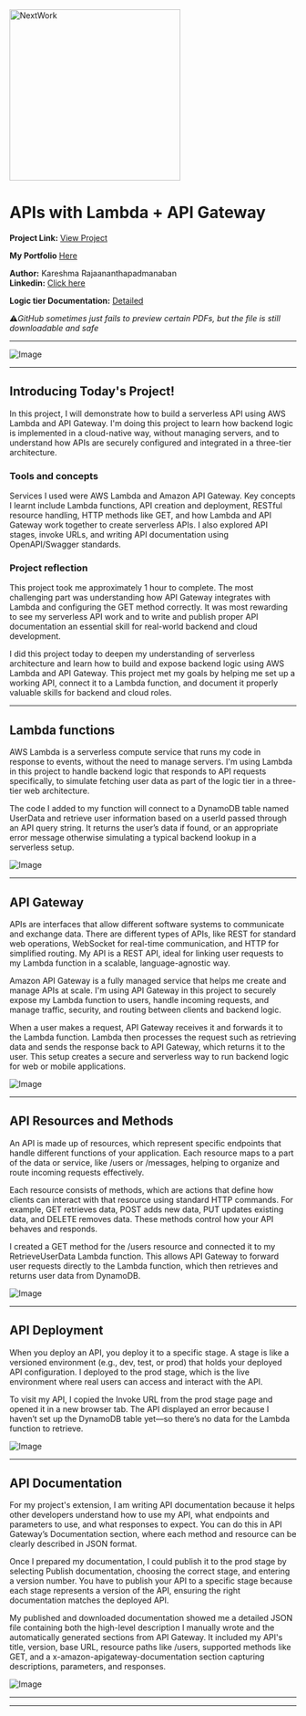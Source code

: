 <img src="https://cdn.prod.website-files.com/677c400686e724409a5a7409/6790ad949cf622dc8dcd9fe4_nextwork-logo-leather.svg" alt="NextWork" width="300" />

# APIs with Lambda + API Gateway

**Project Link:** [View Project](http://learn.nextwork.org/projects/aws-compute-api)

**My Portfolio** [Here](https://learn.nextwork.org/easygoing_white_heroic_bilberry/portfolio)

**Author:** Kareshma Rajaananthapadmanaban  
**Linkedin:** [Click here](https://www.linkedin.com/in/kareshma-rajaananthapadmanaban/)

**Logic tier Documentation:** [Detailed](https://github.com/KareshmaAnanth/My_Hands-on_Projects/blob/01690a63bbc2c686176f1f728f609a2b647ee1bf/Three-tier%20Web%20app%20(AWS%20Compute)/Part%202%20APIs%20with%20Lambda/Three%20-%20tier%20Part%202%20Logic%20tier.pdf)

⚠️*GitHub sometimes just fails to preview certain PDFs, but the file is still downloadable and safe*

---

![Image](http://learn.nextwork.org/easygoing_white_heroic_bilberry/uploads/aws-compute-api_c9d0e1f2)

---

## Introducing Today's Project!

In this project, I will demonstrate how to build a serverless API using AWS Lambda and API Gateway. I'm doing this project to learn how backend logic is implemented in a cloud-native way, without managing servers, and to understand how APIs are securely configured and integrated in a three-tier architecture.

### Tools and concepts

Services I used were AWS Lambda and Amazon API Gateway. Key concepts I learnt include Lambda functions, API creation and deployment, RESTful resource handling, HTTP methods like GET, and how Lambda and API Gateway work together to create serverless APIs. I also explored API stages, invoke URLs, and writing API documentation using OpenAPI/Swagger standards.

### Project reflection

This project took me approximately 1 hour to complete. The most challenging part was understanding how API Gateway integrates with Lambda and configuring the GET method correctly. It was most rewarding to see my serverless API work and to write and publish proper API documentation an essential skill for real-world backend and cloud development.

I did this project today to deepen my understanding of serverless architecture and learn how to build and expose backend logic using AWS Lambda and API Gateway. This project met my goals by helping me set up a working API, connect it to a Lambda function, and document it properly valuable skills for backend and cloud roles.

---

## Lambda functions

AWS Lambda is a serverless compute service that runs my code in response to events, without the need to manage servers. I'm using Lambda in this project to handle backend logic that responds to API requests specifically, to simulate fetching user data as part of the logic tier in a three-tier web architecture.

The code I added to my function will connect to a DynamoDB table named UserData and retrieve user information based on a userId passed through an API query string. It returns the user’s data if found, or an appropriate error message otherwise simulating a typical backend lookup in a serverless setup.

![Image](http://learn.nextwork.org/easygoing_white_heroic_bilberry/uploads/aws-compute-api_a1b2c3d5)

---

## API Gateway

APIs are interfaces that allow different software systems to communicate and exchange data. There are different types of APIs, like REST for standard web operations, WebSocket for real-time communication, and HTTP for simplified routing. My API is a REST API, ideal for linking user requests to my Lambda function in a scalable, language-agnostic way.

Amazon API Gateway is a fully managed service that helps me create and manage APIs at scale. I'm using API Gateway in this project to securely expose my Lambda function to users, handle incoming requests, and manage traffic, security, and routing between clients and backend logic.

When a user makes a request, API Gateway receives it and forwards it to the Lambda function. Lambda then processes the request such as retrieving data and sends the response back to API Gateway, which returns it to the user. This setup creates a secure and serverless way to run backend logic for web or mobile applications.

![Image](http://learn.nextwork.org/easygoing_white_heroic_bilberry/uploads/aws-compute-api_m3n4o5p6)

---

## API Resources and Methods

An API is made up of resources, which represent specific endpoints that handle different functions of your application. Each resource maps to a part of the data or service, like /users or /messages, helping to organize and route incoming requests effectively.

Each resource consists of methods, which are actions that define how clients can interact with that resource using standard HTTP commands. For example, GET retrieves data, POST adds new data, PUT updates existing data, and DELETE removes data. These methods control how your API behaves and responds.

I created a GET method for the /users resource and connected it to my RetrieveUserData Lambda function. This allows API Gateway to forward user requests directly to the Lambda function, which then retrieves and returns user data from DynamoDB.

![Image](http://learn.nextwork.org/easygoing_white_heroic_bilberry/uploads/aws-compute-api_c9d0e1f2)

---

## API Deployment

When you deploy an API, you deploy it to a specific stage. A stage is like a versioned environment (e.g., dev, test, or prod) that holds your deployed API configuration. I deployed to the prod stage, which is the live environment where real users can access and interact with the API.

To visit my API, I copied the Invoke URL from the prod stage page and opened it in a new browser tab. The API displayed an error because I haven’t set up the DynamoDB table yet—so there’s no data for the Lambda function to retrieve.

![Image](http://learn.nextwork.org/easygoing_white_heroic_bilberry/uploads/aws-compute-api_3ethryj2)

---

## API Documentation

For my project's extension, I am writing API documentation because it helps other developers understand how to use my API, what endpoints and parameters to use, and what responses to expect. You can do this in API Gateway’s Documentation section, where each method and resource can be clearly described in JSON format.

Once I prepared my documentation, I could publish it to the prod stage by selecting Publish documentation, choosing the correct stage, and entering a version number. You have to publish your API to a specific stage because each stage represents a version of the API, ensuring the right documentation matches the deployed API.

My published and downloaded documentation showed me a detailed JSON file containing both the high-level description I manually wrote and the automatically generated sections from API Gateway. It included my API's title, version, base URL, resource paths like /users, supported methods like GET, and a x-amazon-apigateway-documentation section capturing descriptions, parameters, and responses.

![Image](http://learn.nextwork.org/easygoing_white_heroic_bilberry/uploads/aws-compute-api_z9a0b1c2)

---

---

